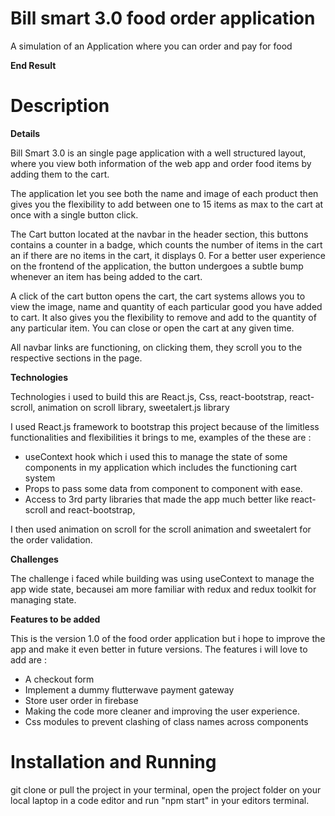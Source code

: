 # Bill smart 3.0 food order application

A simulation of an Application where you can order and pay for food

**End Result**

# Description

**Details**

Bill Smart 3.0 is an single page application with a well structured layout, where you view both information  of the web app and order food items by adding them to the cart. 

The application let you see both the name and image of each product then gives you the flexibility to add between one to 15 items as max to the cart at once with a single button click. 


The Cart button located at the navbar in the header section, this buttons contains a counter in a badge, which counts the number of items in the cart an if there are no items in the cart, it displays 0. For a better user experience on the frontend of the application, the button undergoes a subtle bump whenever an item has being added to the cart.



A click of the cart button opens the cart, the cart systems allows you to view the image, name and quantity of each particular good you have added to cart. It also gives you the flexibility to remove and add to the quantity of any particular item. You can close or open the cart at any given time.


All navbar links are functioning, on clicking them, they scroll you to the respective sections in the page.

**Technologies**

Technologies i used to build this are  React.js, Css, react-bootstrap, react-scroll, animation on scroll library, sweetalert.js library

I used React.js framework to bootstrap this project because of the limitless functionalities and flexibilities it brings to me, examples of the these are : 

- useContext hook which i used this to manage the state of some components in my application which includes the functioning cart system
- Props to pass some data from component to component with ease.
- Access to 3rd party libraries that made the app much better like react-scroll and react-bootstrap, 

I then used animation on scroll for the scroll animation and sweetalert for the order validation.

**Challenges**

The challenge i faced while building was using useContext to manage the app wide state, becausei am more familiar with redux and redux toolkit for managing state.

**Features to be added**

This is the version 1.0 of the food order application but i hope to improve the app and make it even better in future versions. The features i will love to add are :

- A checkout form
- Implement a dummy flutterwave payment gateway
- Store user order in firebase
- Making the code more cleaner and improving the user experience.
- Css modules to prevent clashing of class names across components

# Installation and Running

git clone or pull the project in your terminal, open the project folder on your local laptop in a code editor and run "npm start" in your editors terminal.



